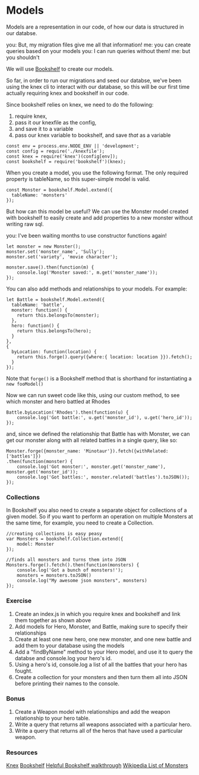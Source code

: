 # Models

Models are a representation in our code, of how our data is structured in our databse.

you: But, my migration files give me all that information!
me: you can create queries based on your models
you: I can run queries without them!
me: but you shouldn't

We will use [Bookshelf](http://bookshelfjs.org/) to create  our models.

So far, in order to run our migrations and seed our databse, we've been using the knex cli to interact with our database, so this will be our first time actually requiring knex and bookshelf in our code.

Since bookshelf relies on knex, we need to do the following:
1. require knex, 
1. pass it our knexfile as the config, 
1. and save it to a variable
1. pass our knex variable to bookshelf, and save *that* as a variable

```
const env = process.env.NODE_ENV || 'development';
const config = require('./knexfile');
const knex = require('knex')(config[env]);
const bookshelf = require('bookshelf')(knex);
```

When you create a model, you use the following format. The only required  property is tableName, so this super-simple model is valid.

```
const Monster = bookshelf.Model.extend({
  tableName: 'monsters'
});
```

But how can this model be useful? We can use the Monster model created with bookshelf to easily create and add properties to a new monster without writing raw sql.

you: I've been waiting months to use constructor functions again!

```
let monster = new Monster();  
monster.set('monster_name', 'Sully');  
monster.set('variety', 'movie character');  

monster.save().then(function(m) {  
    console.log('Monster saved:', m.get('monster_name'));
});

```

You can also add methods and relationships to your models. For example:
```
let Battle = bookshelf.Model.extend({
  tableName: 'battle',
  monster: function() {
    return this.belongsTo(monster);
  },
  hero: function() {
    return this.belongsTo(hero);
  }
},
{
  byLocation: function(location) {
    return this.forge().query({where:{ location: location }}).fetch();
  }
});
```
Note that `forge()` is a Bookshelf method that is shorthand for instantiating a `new fooModel()`  

Now we can run sweet code like this, using our custom method, to see which monster and hero battled at Rhodes
```
Battle.byLocation('Rhodes').then(function(u) {  
    console.log('Got battle:', u.get('monster_id'), u.get('hero_id'));
});
```

and, since we defined the relationship that Battle has with Monster, we can get our monster along with all related battles in a single query, like so:

```
Monster.forge({monster_name: 'Minotaur'}).fetch({withRelated: ['battles']})  
.then(function(monster) {
    console.log('Got monster:', monster.get('monster_name'), monster.get('monster_id'));
    console.log('Got battles:', monster.related('battles').toJSON());
});
```

### Collections

In Bookshelf you also need to create a separate object for collections of a given model. So if you want to perform an operation on multiple Monsters at the same time, for example, you need to create a Collection.

```
//creating collections is easy peasy
var Monsters = bookshelf.Collection.extend({  
    model: Monster
});

//finds all monsters and turns them into JSON
Monsters.forge().fetch().then(function(monsters) {  
    console.log('Got a bunch of monsters!');
    monsters = monsters.toJSON()
    console.log("My awesome json monsters", monsters)
});
```

### Exercise

1. Create an index.js in which you require knex and bookshelf and link them together as shown above
1. Add models for Hero, Monster, and Battle, making sure to specify their relationships
1. Create at least one new hero, one new monster, and one new battle and add them to your database using the models
1. Add a "findByName" method to your Hero model, and use it to query the databse and console.log your hero's id.
1. Using a hero's id, console.log a list of all the battles that your hero has fought.
1. Create a collection for your monsters and then turn them all into JSON before printing their names to the console.

### Bonus

1. Create a Weapon model with relationships and add the weapon relationship to your hero table.
1. Write a query that returns all weapons associated with a particular hero.
1. Write a query that returns all of the heros that have used a particular weapon.


### Resources
[Knex](http://knexjs.org/)
[Bookshelf](http://bookshelfjs.org/)
[Helpful Bookshelf walkthrough](http://stackabuse.com/bookshelf-js-a-node-js-orm/)
[Wikipedia List of Monsters](https://en.wikipedia.org/wiki/List_of_Greek_mythological_creatures)
